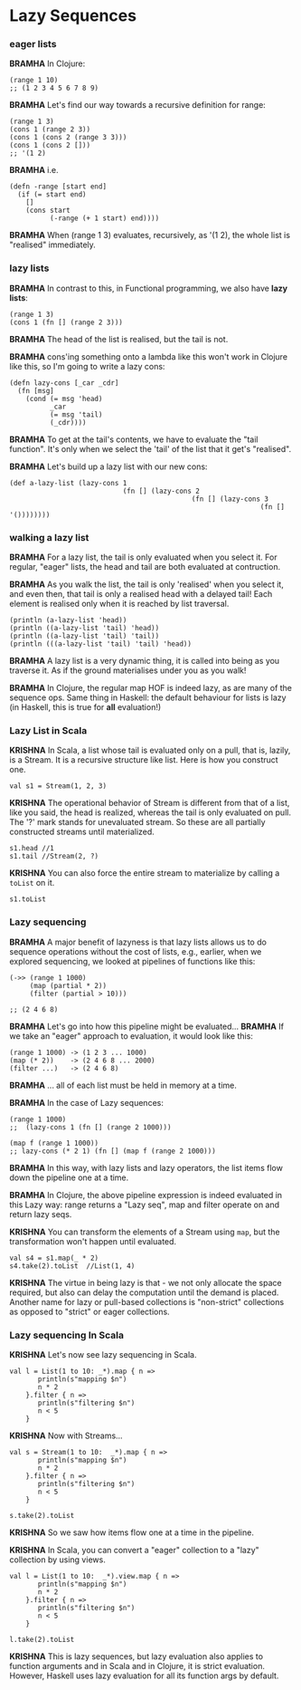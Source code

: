 # Lazy Sequences

### eager lists
 
**BRAMHA** In Clojure:

```
(range 1 10)
;; (1 2 3 4 5 6 7 8 9)
```
**BRAMHA** Let's find our way towards a recursive definition for range:

```
(range 1 3)
(cons 1 (range 2 3))
(cons 1 (cons 2 (range 3 3)))
(cons 1 (cons 2 []))
;; '(1 2)
```
**BRAMHA** i.e.

```
(defn -range [start end]
  (if (= start end)
    []
    (cons start
          (-range (+ 1 start) end))))
```

**BRAMHA** When (range 1 3) evaluates, recursively, as '(1 2), the whole 
list is "realised" immediately.

### lazy lists

**BRAMHA** In contrast to this, in Functional programming, we also have **lazy lists**:

```
(range 1 3)
(cons 1 (fn [] (range 2 3)))
```
**BRAMHA** The head of the list is realised, but the tail is not.

**BRAMHA** cons'ing something onto a lambda like this won't work in Clojure like 
this, so I'm going to write a lazy cons:

```
(defn lazy-cons [_car _cdr]
  (fn [msg]
    (cond (= msg 'head)
          _car
          (= msg 'tail)
          (_cdr))))
```
**BRAMHA** To get at the tail's contents, we have to evaluate the "tail function".
It's only when we select the 'tail' of the list that it get's "realised".

**BRAMHA** Let's build up a lazy list with our new cons:

```
(def a-lazy-list (lazy-cons 1
                            (fn [] (lazy-cons 2
                                             (fn [] (lazy-cons 3
                                                              (fn [] '())))))))
```

### walking a lazy list

**BRAMHA**  For a lazy list, the tail is only evaluated when you select it.
For regular, "eager" lists, the head and tail are both evaluated at contruction.

**BRAMHA**  As you walk the list, the tail is only 'realised' when you select it,
and even then, that tail is only a realised head with a delayed tail!
Each element is realised only when it is reached by list traversal.

```
(println (a-lazy-list 'head))
(println ((a-lazy-list 'tail) 'head))
(println ((a-lazy-list 'tail) 'tail))
(println (((a-lazy-list 'tail) 'tail) 'head))
```

**BRAMHA** A lazy list is a very dynamic thing, it is called into being as you 
traverse it. As if the ground materialises under you as you walk!

**BRAMHA** In Clojure, the regular map HOF is indeed lazy, as are many of the 
sequence ops. Same thing in Haskell: the default behaviour for lists is lazy
(in Haskell, this is true for **all** evaluation!)

### Lazy List in Scala
**KRISHNA** In Scala, a list whose tail is evaluated only on a pull, that is, lazily, is a Stream.  It is a recursive structure like list.  Here is how you construct one.

```
val s1 = Stream(1, 2, 3) 
```

**KRISHNA** The operational behavior of Stream is different from that of a list, like you said, the head is realized, whereas the tail is only evaluated on pull.  The '?' mark stands for unevaluated stream.  So these are all partially constructed streams until materialized.

```
s1.head //1
s1.tail //Stream(2, ?)
```

**KRISHNA** You can also force the entire stream to materialize by calling a `toList` on it.

```
s1.toList
```

### Lazy sequencing

**BRAMHA** A major benefit of lazyness is that lazy lists allows us to do 
sequence operations without the cost of lists, e.g., earlier, when we explored 
sequencing, we looked at pipelines of functions like this:

```
(->> (range 1 1000)
     (map (partial * 2))
     (filter (partial > 10)))

;; (2 4 6 8)
```              
**BRAMHA** Let's go into how this pipeline might be  evaluated...
**BRAMHA** If we take an "eager" approach to evaluation, it would look like this:

```
(range 1 1000) -> (1 2 3 ... 1000)
(map (* 2))    -> (2 4 6 8 ... 2000)
(filter ...)   -> (2 4 6 8)
```
**BRAMHA** ... all of each list must be held in memory at a time.

**BRAMHA**  In the case of Lazy sequences:

```
(range 1 1000)
;;  (lazy-cons 1 (fn [] (range 2 1000)))

(map f (range 1 1000))
;; lazy-cons (* 2 1) (fn [] (map f (range 2 1000))) 
```

**BRAMHA** In this way, with lazy lists and lazy operators, the list items flow
 down the pipeline one at a time.

**BRAMHA** In Clojure, the above pipeline expression is indeed evaluated in 
this Lazy way: range returns a "Lazy seq", map and filter operate on and 
return lazy seqs.

**KRISHNA** You can transform the elements of a Stream using `map`, but the transformation won't happen until evaluated.

```
val s4 = s1.map(_ * 2)
s4.take(2).toList  //List(1, 4)
```

**KRISHNA** The virtue in being lazy is that - we not only allocate the space required, but also can delay the computation until the demand is placed. Another name for lazy or pull-based collections is "non-strict" collections as opposed to "strict" or eager collections. 

### Lazy sequencing In Scala
**KRISHNA** Let's now see lazy sequencing in Scala.

```
val l = List(1 to 10: _*).map { n => 
       println(s"mapping $n") 
       n * 2 
    }.filter { n =>
       println(s"filtering $n")
       n < 5
    }
``` 
**KRISHNA** Now with Streams...

```
val s = Stream(1 to 10:  _*).map { n => 
       println(s"mapping $n") 
       n * 2 
    }.filter { n =>
       println(s"filtering $n")
       n < 5
    }

s.take(2).toList
```
**KRISHNA** So we saw how items flow one at a time in the pipeline.

**KRISHNA** In Scala, you can convert a "eager" collection to a "lazy" collection by using views.
```
val l = List(1 to 10:  _*).view.map { n => 
       println(s"mapping $n") 
       n * 2 
    }.filter { n =>
       println(s"filtering $n")
       n < 5
    }
    
l.take(2).toList
``` 

**KRISHNA** This is lazy sequences, but lazy evaluation also applies to function arguments and 
in Scala and in Clojure, it is strict evaluation.  However, Haskell uses lazy evaluation
for all its function args by default.